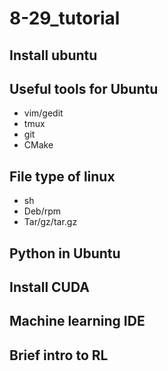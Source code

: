 # 8-29_tutorial
## Install ubuntu
## Useful tools for Ubuntu
  * vim/gedit
  * tmux
  * git
  * CMake

## File type of linux
  * sh
  * Deb/rpm
  * Tar/gz/tar.gz
## Python in Ubuntu
## Install CUDA
## Machine learning IDE
## Brief intro to RL
